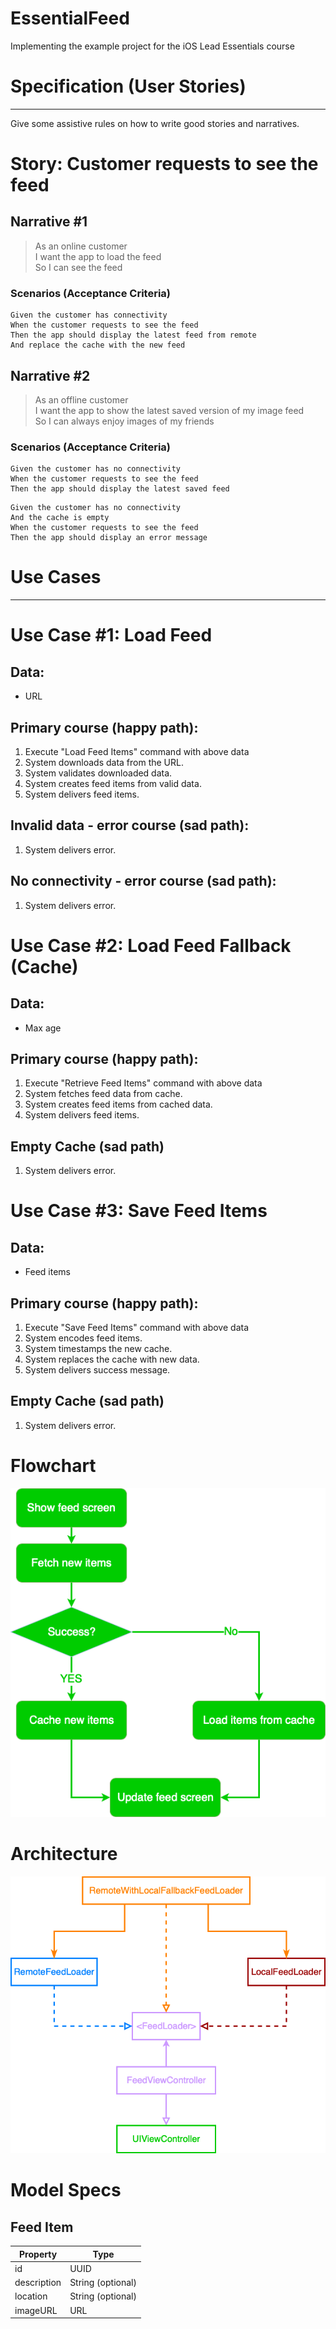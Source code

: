 # EssentialFeed
Implementing the example project for the iOS Lead Essentials course    
	
# Specification (User Stories)

---

Give some assistive rules on how to write good stories and narratives.

# Story: Customer requests to see the feed

## Narrative #1

> As an online customer  
> I want the app to load the feed  
> So I can see the feed

### Scenarios (Acceptance Criteria)
```
Given the customer has connectivity
When the customer requests to see the feed
Then the app should display the latest feed from remote
And replace the cache with the new feed  
```

## Narrative #2

> As an offline customer  
> I want the app to show the latest saved version of my image feed   
> So I can always enjoy images of my friends   

### Scenarios (Acceptance Criteria)
```
Given the customer has no connectivity
When the customer requests to see the feed
Then the app should display the latest saved feed 
```

``` 
Given the customer has no connectivity
And the cache is empty
When the customer requests to see the feed
Then the app should display an error message  
```

# Use Cases

---

# Use Case #1: Load Feed

## Data:
* URL

## Primary course (happy path):
1. Execute "Load Feed Items" command with above data
2. System downloads data from the URL.
3. System validates downloaded data.
4. System creates feed items from valid data.
5. System delivers feed items.

## Invalid data - error course (sad path):
1. System delivers error.

## No connectivity - error course (sad path):
1. System delivers error.


# Use Case #2: Load Feed Fallback (Cache)

## Data:
* Max age

## Primary course (happy path):
1. Execute "Retrieve Feed Items" command with above data
2. System fetches feed data from cache.
3. System creates feed items from cached data.
4. System delivers feed items.

## Empty Cache (sad path)
1. System delivers error.


# Use Case #3: Save Feed Items

## Data:
* Feed items

## Primary course (happy path):
1. Execute "Save Feed Items" command with above data
2. System encodes feed items.
3. System timestamps the new cache.
4. System replaces the cache with new data.
5. System delivers success message.

## Empty Cache (sad path)
1. System delivers error.


# Flowchart
![Diagram](docs/EssentialFeedFlowchart.png)


# Architecture
![Diagram](docs/EssentialFeed.png)

# Model Specs

## Feed Item

|  Property    |   Type             |
|--------------|--------------------|
| id           | UUID               |
| description  | String (optional)  |
| location     | String (optional)  |
| imageURL     | URL                |